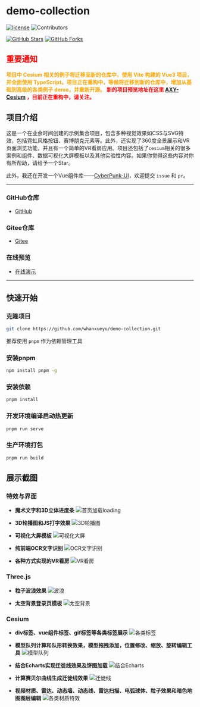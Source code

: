 # demo-collection

[![license](https://img.shields.io/github/license/whanxueyu/demo-collection.svg)](LICENSE)
![Contributors](https://img.shields.io/github/contributors/whanxueyu/demo-collection.svg)


[![GitHub Stars](https://img.shields.io/github/stars/whanxueyu/demo-collection.svg?style=social)](https://github.com/whanxueyu/demo-collection/stargazers)
[![GitHub Forks](https://img.shields.io/github/forks/whanxueyu/demo-collection.svg?style=social)](https://github.com/whanxueyu/demo-collection/network/members)


## <font color="red">重要通知</font>

<font color="orange"><strong>项目中 Cesium 相关的例子将迁移至新的仓库中，使用 Vite 构建的 Vue3 项目，并全面使用 TypeScript。项目正在重构中，等候将迁移到新的仓库中，增加从基础到高级的各类例子 demo，并重新开源。</strong></font>
<font color="red"><strong>新的项目预览地址在这里 [AXY-Cesium](https://axy-cesium.netlify.app/) ，目前正在重构中，请关注。</strong></font>


## 项目介绍

这是一个在业余时间创建的示例集合项目，包含多种视觉效果如CSS与SVG特效，包括霓虹风格按钮、赛博朋克元素等。此外，还实现了360度全景展示和VR页面浏览功能，并且有一个简单的VR看房应用。项目还包括了`cesium`相关的很多案例和组件、数据可视化大屏模板以及其他实验性内容。如果你觉得这些内容对你有所帮助，请给予一个Star。

此外，我还在开发一个Vue组件库——[CyberPunk-UI](https://github.com/whanxueyu/cyberpunk-ui)，欢迎提交 ``issue`` 和 ``pr``。


---

### GitHub仓库
- [GitHub](https://github.com/whanxueyu/demo-collection.git)

### Gitee仓库
- [Gitee](https://gitee.com/whaxy/demo-collection.git)

### 在线预览
- [在线演示](https://axydemo.netlify.app/)

---

## 快速开始

### 克隆项目
```bash
git clone https://github.com/whanxueyu/demo-collection.git
```
推荐使用 ```pnpm``` 作为依赖管理工具

### 安装pnpm
```bash
npm install pnpm -g
```

### 安装依赖

```bash
pnpm install
```

### 开发环境编译启动热更新
```bash
pnpm run serve
```

### 生产环境打包
```bash
pnpm run build
```

## 展示截图

### 特效与界面

- **魔术文字和3D立体进度条**
  ![首页加载loading](./public/images/example/loading.png)

- **3D轮播图和JS打字效果**
  ![3D轮播图](./public/images/example/lunbo.png)

- **可视化大屏模板**
  ![可视化大屏](./public/images/example/bigscreen.png)

- **纯前端OCR文字识别**
  ![OCR文字识别](./public/images/example/orc.png)

- **各种方式实现的VR看房**
  ![VR看房](./public/images/example/vr.png)

### Three.js

- **粒子波浪效果**
  ![波浪](./public/images/example/wave.png)

- **太空背景登录页模板**
  ![太空背景](./public/images/example/space.png)

### Cesium

- **div标签、vue组件标签、gif标签等各类标签展示**
  ![各类标签](./public/images/example/billboard_layer.png)

- **模型队列计算和队形转换效果，模型拖拽添加，位置修改、缩放、旋转编辑工具**
  ![模型队列](./public/images/example/deploy.png)

- **结合Echarts实现迁徙线效果及饼图加载**
  ![结合Echarts](./public/images/example/echarts.png)

- **计算赛贝尔曲线生成迁徙线效果**
  ![迁徙线](./public/images/example/flyline.png)

- **视频材质、雷达、动态墙、动态线、雷达扫描、电弧球体、粒子效果和暗色地图图层编辑**
  ![各类材质特效](./public/images/example/effect.png)